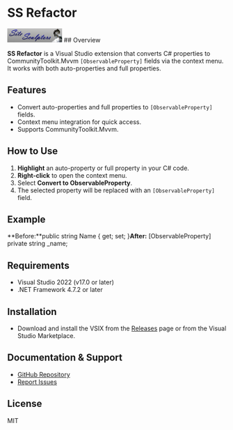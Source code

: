 # SS Refactor
<img src="SsRefactor/Resources/Images/Banner.jpg" height="32" />
## Overview

**SS Refactor** is a Visual Studio extension that converts C# properties to CommunityToolkit.Mvvm `[ObservableProperty]` fields via the context menu. It works with both auto-properties and full properties.

## Features
- Convert auto-properties and full properties to `[ObservableProperty]` fields.
- Context menu integration for quick access.
- Supports CommunityToolkit.Mvvm.

## How to Use
1. **Highlight** an auto-property or full property in your C# code.
2. **Right-click** to open the context menu.
3. Select **Convert to ObservableProperty**.
4. The selected property will be replaced with an `[ObservableProperty]` field.

## Example
**Before:**public string Name { get; set; }**After:**
[ObservableProperty]
private string _name;
## Requirements
- Visual Studio 2022 (v17.0 or later)
- .NET Framework 4.7.2 or later

## Installation
- Download and install the VSIX from the [Releases](https://github.com/BillyMartin1964/SsExtensions/releases) page or from the Visual Studio Marketplace.

## Documentation & Support
- [GitHub Repository](https://github.com/BillyMartin1964/SsExtensions)
- [Report Issues](https://github.com/BillyMartin1964/SsExtensions/issues)

## License
MIT
